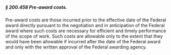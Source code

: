 ##### § 200.458 Pre-award costs. #####

Pre-award costs are those incurred prior to the effective date of the Federal award directly pursuant to the negotiation and in anticipation of the Federal award where such costs are necessary for efficient and timely performance of the scope of work. Such costs are allowable only to the extent that they would have been allowable if incurred after the date of the Federal award and only with the written approval of the Federal awarding agency.